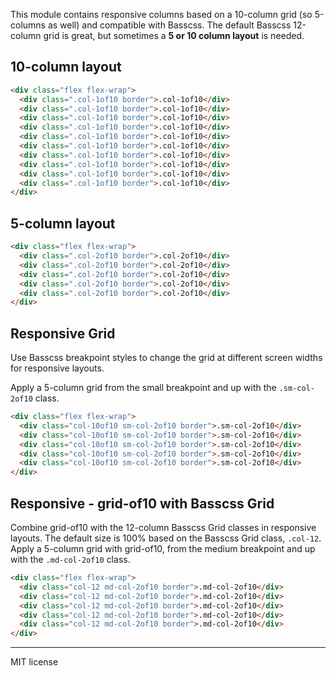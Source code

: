 
This module contains responsive columns based on a 10-column grid (so 5-columns as well) and compatible with Basscss. The default Basscss 12-column grid is great, but sometimes a **5 or 10 column layout** is needed.


## 10-column layout

```html
<div class="flex flex-wrap">
  <div class=".col-1of10 border">.col-1of10</div>
  <div class=".col-1of10 border">.col-1of10</div>
  <div class=".col-1of10 border">.col-1of10</div>
  <div class=".col-1of10 border">.col-1of10</div>
  <div class=".col-1of10 border">.col-1of10</div>
  <div class=".col-1of10 border">.col-1of10</div>
  <div class=".col-1of10 border">.col-1of10</div>
  <div class=".col-1of10 border">.col-1of10</div>
  <div class=".col-1of10 border">.col-1of10</div>
  <div class=".col-1of10 border">.col-1of10</div>
</div>
```

## 5-column layout

```html
<div class="flex flex-wrap">
  <div class=".col-2of10 border">.col-2of10</div>
  <div class=".col-2of10 border">.col-2of10</div>
  <div class=".col-2of10 border">.col-2of10</div>
  <div class=".col-2of10 border">.col-2of10</div>
  <div class=".col-2of10 border">.col-2of10</div>
</div>
```

## Responsive Grid
Use Basscss breakpoint styles to change the grid at different screen widths for responsive layouts.

Apply a 5-column grid from the small breakpoint and up with the `.sm-col-2of10` class.

```html
<div class="flex flex-wrap">
  <div class="col-10of10 sm-col-2of10 border">.sm-col-2of10</div>
  <div class="col-10of10 sm-col-2of10 border">.sm-col-2of10</div>
  <div class="col-10of10 sm-col-2of10 border">.sm-col-2of10</div>
  <div class="col-10of10 sm-col-2of10 border">.sm-col-2of10</div>
  <div class="col-10of10 sm-col-2of10 border">.sm-col-2of10</div>
</div>
```

## Responsive - grid-of10 with Basscss Grid
Combine grid-of10 with the 12-column Basscss Grid classes in responsive layouts. The default size is 100% based on the Basscss Grid class, `.col-12`. Apply a 5-column grid with  grid-of10, from the medium breakpoint and up with the `.md-col-2of10` class.

```html
<div class="flex flex-wrap">
  <div class="col-12 md-col-2of10 border">.md-col-2of10</div>
  <div class="col-12 md-col-2of10 border">.md-col-2of10</div>
  <div class="col-12 md-col-2of10 border">.md-col-2of10</div>
  <div class="col-12 md-col-2of10 border">.md-col-2of10</div>
  <div class="col-12 md-col-2of10 border">.md-col-2of10</div>
</div>
```

---

MIT license
